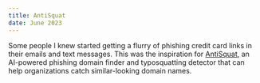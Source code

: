 ```yaml
---
title: AntiSquat
date: June 2023
---
```


<!-- ![AntiSquat banner](assets/antisquat_banner.png "AntiSquat banner") -->

Some people I knew started getting a flurry of phishing credit card links in their emails and text messages. This was the inspiration for [AntiSquat](https://github.com/redhuntlabs/AntiSquat), an AI-powered phishing domain finder and typosquatting detector that can help organizations catch similar-looking domain names.